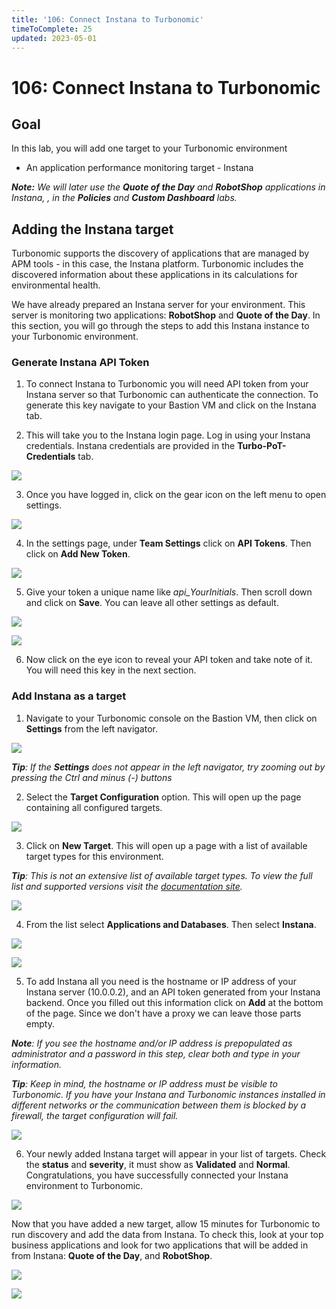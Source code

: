 ```yaml
---
title: '106: Connect Instana to Turbonomic'
timeToComplete: 25
updated: 2023-05-01
---
```


# 106: Connect Instana to Turbonomic

## Goal

In this lab, you will add one target to your Turbonomic environment

- An application performance monitoring target - Instana

_**Note:** We will later use the **Quote of the Day** and **RobotShop** applications in Instana, , in the **Policies** and **Custom Dashboard** labs._

## Adding the Instana target

Turbonomic supports the discovery of applications that are managed by APM tools - in this case, the Instana platform. Turbonomic includes the discovered information about these applications in its calculations for environmental health.

We have already prepared an Instana server for your environment. This server is monitoring two applications: **RobotShop** and **Quote of the Day**. In this section, you will go through the steps to add this Instana instance to your Turbonomic environment.

### Generate Instana API Token

1. To connect Instana to Turbonomic you will need API token from your Instana server so that Turbonomic can authenticate the connection. To generate this key navigate to your Bastion VM and click on the Instana tab.

2. This will take you to the Instana login page. Log in using your Instana credentials. Instana credentials are provided in the **Turbo-PoT-Credentials** tab.

![](./images/106/instanatab.png)

3. Once you have logged in, click on the gear icon on the left menu to open settings.

![](./images/106/instana2.png)

4. In the settings page, under **Team Settings** click on **API Tokens**. Then click on **Add New Token**.

![](./images/106/instana3.png)

5. Give your token a unique name like _api_YourInitials_. Then scroll down and click on **Save**. You can leave all other settings as default.

![](./images/106/instana4.png)

![](./images/106/instana5.png)

6. Now click on the eye icon to reveal your API token and take note of it. You will need this key in the next section.

### Add Instana as a target

1. Navigate to your Turbonomic console on the Bastion VM, then click on **Settings** from the left navigator.

![](./images/106/turbo-main.png)

_**Tip**: If the **Settings** does not appear in the left navigator, try zooming out by pressing the Ctrl and minus (-) buttons_

2. Select the **Target Configuration** option. This will open up the page containing all configured targets.

![](./images/106/target-settings.png)

3. Click on **New Target**. This will open up a page with a list of available target types for this environment.

_**Tip**: This is not an extensive list of available target types. To view the full list and supported versions visit the [documentation site](https://www.ibm.com/docs/en/tarm/8.8.0?topic=overview-turbonomic-targets)._

![](./images/106/target-page.png)

4. From the list select **Applications and Databases**. Then select **Instana**.

![](./images/106/add-instana-1.png)

![](./images/106/add-instana-2.png)

5. To add Instana all you need is the hostname or IP address of your Instana server (10.0.0.2), and an API token generated from your Instana backend. Once you filled out this information click on **Add** at the bottom of the page. Since we don't have a proxy we can leave those parts empty.

_**Note**: If you see the hostname and/or IP address is prepopulated as administrator and a password in this step, clear both and type in your information._

_**Tip**: Keep in mind, the hostname or IP address must be visible to Turbonomic. If you have your Instana and Turbonomic instances installed in different networks or the communication between them is blocked by a firewall, the target configuration will fail._

![](./images/106/add-instana-3.png)

6. Your newly added Instana target will appear in your list of targets. Check the **status** and **severity**, it must show as **Validated** and **Normal**. Congratulations, you have successfully connected your Instana environment to Turbonomic.

![](./images/106/validated.png)

Now that you have added a new target, allow 15 minutes for Turbonomic to run discovery and add the data from Instana. To check this, look at your top business applications and look for two applications that will be added in from Instana: **Quote of the Day**, and **RobotShop**.

![](./images/106/listapps.png)

![](./images/106/apps.png)
